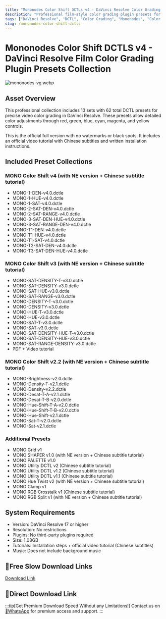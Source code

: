 ```yaml
---
title: "Mononodes Color Shift DCTLs v4 - DaVinci Resolve Color Grading Plugin Presets Collection"
description: "Professional film-style color grading plugin presets for DaVinci Resolve. Includes 13 collections with 62 DCTL nodes for precise color control through red, green, blue, cyan, magenta, and yellow adjustments. No watermarks or black spots."
tags: ["DaVinci Resolve", "DCTL", "Color Grading", "Mononodes", "Color Shift", "Film Look", "Video Grading", "Color Presets", "Post Production", "Color Correction"]
slug: /mononodes-color-shift-dctls
---
```


# Mononodes Color Shift DCTLS v4 - DaVinci Resolve Film Color Grading Plugin Presets Collection

![mononodes-vg.webp](https://list.ucards.store/d/img/mononodes-vg.webp)
## Asset Overview

This professional collection includes 13 sets with 62 total DCTL presets for precise video color grading in DaVinci Resolve. These presets allow detailed color adjustments through red, green, blue, cyan, magenta, and yellow controls.

This is the official full version with no watermarks or black spots. It includes an official video tutorial with Chinese subtitles and written installation instructions.

## Included Preset Collections

### MONO Color Shift v4 (with NE version + Chinese subtitle tutorial)
- MONO-1-DEN-v4.0.dctle
- MONO-1-HUE-v4.0.dctle
- MONO-1-SAT-v4.0.dctle
- MONO-2-SAT-DEN-v4.0.dctle
- MONO-2-SAT-RANGE-v4.0.dctle
- MONO-3-SAT-DEN-HUE-v4.0.dctle
- MONO-3-SAT-RANGE-DEN-v4.0.dctle
- MONO-T1-DEN-v4.0.dctle
- MONO-T1-HUE-v4.0.dctle
- MONO-T1-SAT-v4.0.dctle
- MONO-T2-SAT-DEN-v4.0.dctle
- MONO-T3-SAT-DEN-HUE-v4.0.dctle

### MONO Color Shift v3 (with NE version + Chinese subtitle tutorial)
- MONO-SAT-DENSITY-T-v3.0.dctle
- MONO-SAT-DENSITY-v3.0.dctle
- MONO-SAT-HUE-v3.0.dctle
- MONO-SAT-RANGE-v3.0.dctle
- MONO-DENSITY-T-v3.0.dctle
- MONO-DENSITY-v3.0.dctle
- MONO-HUE-T-v3.0.dctle
- MONO-HUE-v3.0.dctle
- MONO-SAT-T-v3.0.dctle
- MONO-SAT-v3.0.dctle
- MONO-SAT-DENSITY-HUE-T-v3.0.dctle
- MONO-SAT-DENSITY-HUE-v3.0.dctle
- MONO-SAT-RANGE-DENSITY-v3.0.dctle
- PDF + Video tutorial

### MONO Color Shift v2.2 (with NE version + Chinese subtitle tutorial)
- MONO-Brightness-v2.0.dctle
- MONO-Density-T-v2.1.dctle
- MONO-Density-v2.2.dctle
- MONO-Desat-T-A-v2.1.dctle
- MONO-Desat-T-B-v2.0.dctle
- MONO-Hue-Shift-T-A-v2.0.dctle
- MONO-Hue-Shift-T-B-v2.0.dctle
- MONO-Hue-Shift-v2.1.dctle
- MONO-Sat-T-v2.0.dctle
- MONO-Sat-v2.1.dctle

### Additional Presets
- MONO Grid v1
- MONO SHAPER v1.0 (with NE version + Chinese subtitle tutorial)
- MONO PALETTE v1.0
- MONO Utility DCTL v2 (Chinese subtitle tutorial)
- MONO Utility DCTL v1.2 (Chinese subtitle tutorial)
- MONO Utility DCTL v1.1 (Chinese subtitle tutorial)
- MONO Hue Twist v2 (with NE version + Chinese subtitle tutorial)
- MONO Clamp v1
- MONO RGB Crosstalk v1 (Chinese subtitle tutorial)
- MONO RGB Split v1 (with NE version + Chinese subtitle tutorial)

## System Requirements

- Version: DaVinci Resolve 17 or higher
- Resolution: No restrictions
- Plugins: No third-party plugins required
- Size: 1.08GB
- Tutorials: Installation steps + official video tutorial (Chinese subtitles)
- Music: Does not include background music

## 🐌Free Slow Download Links
[Download Link](https://pan.hefamily.net/s/YOOoCy)

## 🚀Direct Download Link
:::tip[Get Premium Download Speed Without any Limitations!]
Contact us on [💬WhatsApp](https://wa.me/+8613237610083) for premium  access and support.
:::